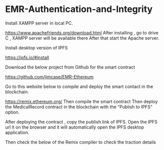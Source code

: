 ﻿# EMR-Authentication-and-Integrity
Install XAMPP server in local PC. 

https://www.apachefriends.org/download.html
After installing  , go to drive C , XAMPP server will be available there
After that start the Apache server. 

Install desktop version of IPFS

https://ipfs.io/#install

Download the below project from Github for the smart contract 

https://github.com/jimcase/EMR-Ethereum

Go to this website below to compile and deploy the smart contact in the blockchain.

https://remix.ethereum.org/
Then compile the smart contract
Then deploy the MedicalRecord contract in the blockchain with the “Publish to IPFS” option.

After deploying the contract , copy the publish link of IPFS. Open the IPFS url it on the browser and it will automatically open the IPFS desktop application. 

Then check the below of the Remix compiler to check the traction details
